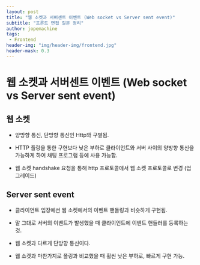 ```yaml
---
layout: post
title: "웹 소켓과 서버센트 이벤트 (Web socket vs Server sent event)"
subtitle: "프론트 면접 질문 정리"
author: jopemachine
tags: 
 - Frontend
header-img: "img/header-img/frontend.jpg"
header-mask: 0.3
---
```


# 웹 소켓과 서버센트 이벤트 (Web socket vs Server sent event)

## 웹 소켓

- 양방향 통신, 단방향 통신인 Http와 구별됨.

- HTTP 풀링을 통한 구현보다 낮은 부하로 클라이언트와 서버 사이의 양방향 통신을 가능하게 하여 채팅 프로그램 등에 사용 가능함.

- 웹 소켓 handshake 요청을 통해 http 프로토콜에서 웹 소켓 프로토콜로 변경 (업그레이드)

## Server sent event

- 클라이언트 입장에선 웹 소켓에서의 이벤트 핸들링과 비슷하게 구현됨.

- 말 그대로 서버의 이벤트가 발생했을 때 클라이언트에 이벤트 핸들러를 등록하는 것.

- 웹 소켓과 다르게 단방향 통신이다.

- 웹 소켓과 마찬가지로 폴링과 비교했을 때 휠씬 낮은 부하로, 빠르게 구현 가능.